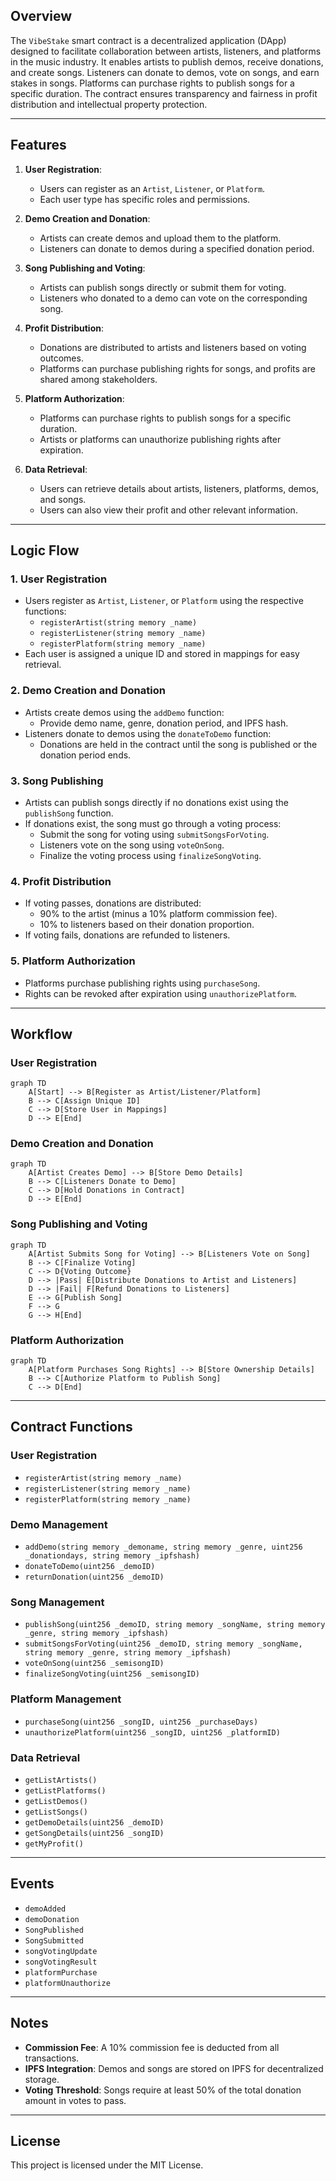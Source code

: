 ## Overview

The `VibeStake` smart contract is a decentralized application (DApp) designed to facilitate collaboration between artists, listeners, and platforms in the music industry. It enables artists to publish demos, receive donations, and create songs. Listeners can donate to demos, vote on songs, and earn stakes in songs. Platforms can purchase rights to publish songs for a specific duration. The contract ensures transparency and fairness in profit distribution and intellectual property protection.

---

## Features

1. **User Registration**:
   - Users can register as an `Artist`, `Listener`, or `Platform`.
   - Each user type has specific roles and permissions.

2. **Demo Creation and Donation**:
   - Artists can create demos and upload them to the platform.
   - Listeners can donate to demos during a specified donation period.

3. **Song Publishing and Voting**:
   - Artists can publish songs directly or submit them for voting.
   - Listeners who donated to a demo can vote on the corresponding song.

4. **Profit Distribution**:
   - Donations are distributed to artists and listeners based on voting outcomes.
   - Platforms can purchase publishing rights for songs, and profits are shared among stakeholders.

5. **Platform Authorization**:
   - Platforms can purchase rights to publish songs for a specific duration.
   - Artists or platforms can unauthorize publishing rights after expiration.

6. **Data Retrieval**:
   - Users can retrieve details about artists, listeners, platforms, demos, and songs.
   - Users can also view their profit and other relevant information.

---

## Logic Flow

### 1. **User Registration**
   - Users register as `Artist`, `Listener`, or `Platform` using the respective functions:
     - `registerArtist(string memory _name)`
     - `registerListener(string memory _name)`
     - `registerPlatform(string memory _name)`
   - Each user is assigned a unique ID and stored in mappings for easy retrieval.

### 2. **Demo Creation and Donation**
   - Artists create demos using the `addDemo` function:
     - Provide demo name, genre, donation period, and IPFS hash.
   - Listeners donate to demos using the `donateToDemo` function:
     - Donations are held in the contract until the song is published or the donation period ends.

### 3. **Song Publishing**
   - Artists can publish songs directly if no donations exist using the `publishSong` function.
   - If donations exist, the song must go through a voting process:
     - Submit the song for voting using `submitSongsForVoting`.
     - Listeners vote on the song using `voteOnSong`.
     - Finalize the voting process using `finalizeSongVoting`.

### 4. **Profit Distribution**
   - If voting passes, donations are distributed:
     - 90% to the artist (minus a 10% platform commission fee).
     - 10% to listeners based on their donation proportion.
   - If voting fails, donations are refunded to listeners.

### 5. **Platform Authorization**
   - Platforms purchase publishing rights using `purchaseSong`.
   - Rights can be revoked after expiration using `unauthorizePlatform`.

---

## Workflow

### User Registration
```mermaid
graph TD
    A[Start] --> B[Register as Artist/Listener/Platform]
    B --> C[Assign Unique ID]
    C --> D[Store User in Mappings]
    D --> E[End]
```

### Demo Creation and Donation
```mermaid
graph TD
    A[Artist Creates Demo] --> B[Store Demo Details]
    B --> C[Listeners Donate to Demo]
    C --> D[Hold Donations in Contract]
    D --> E[End]
```

### Song Publishing and Voting
```mermaid
graph TD
    A[Artist Submits Song for Voting] --> B[Listeners Vote on Song]
    B --> C[Finalize Voting]
    C --> D{Voting Outcome}
    D --> |Pass| E[Distribute Donations to Artist and Listeners]
    D --> |Fail| F[Refund Donations to Listeners]
    E --> G[Publish Song]
    F --> G
    G --> H[End]
```

### Platform Authorization
```mermaid
graph TD
    A[Platform Purchases Song Rights] --> B[Store Ownership Details]
    B --> C[Authorize Platform to Publish Song]
    C --> D[End]
```

---

## Contract Functions

### User Registration
- `registerArtist(string memory _name)`
- `registerListener(string memory _name)`
- `registerPlatform(string memory _name)`

### Demo Management
- `addDemo(string memory _demoname, string memory _genre, uint256 _donationdays, string memory _ipfshash)`
- `donateToDemo(uint256 _demoID)`
- `returnDonation(uint256 _demoID)`

### Song Management
- `publishSong(uint256 _demoID, string memory _songName, string memory _genre, string memory _ipfshash)`
- `submitSongsForVoting(uint256 _demoID, string memory _songName, string memory _genre, string memory _ipfshash)`
- `voteOnSong(uint256 _semisongID)`
- `finalizeSongVoting(uint256 _semisongID)`

### Platform Management
- `purchaseSong(uint256 _songID, uint256 _purchaseDays)`
- `unauthorizePlatform(uint256 _songID, uint256 _platformID)`

### Data Retrieval
- `getListArtists()`
- `getListPlatforms()`
- `getListDemos()`
- `getListSongs()`
- `getDemoDetails(uint256 _demoID)`
- `getSongDetails(uint256 _songID)`
- `getMyProfit()`

---

## Events

- `demoAdded`
- `demoDonation`
- `SongPublished`
- `SongSubmitted`
- `songVotingUpdate`
- `songVotingResult`
- `platformPurchase`
- `platformUnauthorize`

---

## Notes

- **Commission Fee**: A 10% commission fee is deducted from all transactions.
- **IPFS Integration**: Demos and songs are stored on IPFS for decentralized storage.
- **Voting Threshold**: Songs require at least 50% of the total donation amount in votes to pass.

---

## License

This project is licensed under the MIT License.
